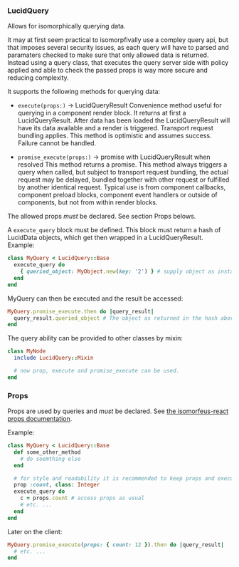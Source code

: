 ### LucidQuery

Allows for isomorphically querying data.

It may at first seem practical to isomorpfivally use a compley query api, but that imposes several security issues, as each query will have to
parsed and paramaters checked to make sure that only allowed data is returned. Instead using a query class, that executes the query server side
with policy applied and able to check the passed props is way more secure and reducing complexity.

It supports the following methods for querying data:
- `execute(props:)` -> LucidQueryResult
  Convenience method useful for querying in a component render block. It returns at first a LucidQueryResult. After data has been loaded
  the LucidQueryResult will have its data available and a render is triggered. Transport request bundling applies.
  This method is optimistic and assumes success. Failure cannot be handled.

- `promise_execute(props:)` -> promise with LucidQueryResult when resolved
  This method returns a promise. This method always triggers a query when called, but subject to transport request bundling, the actual request may be
  delayed, bundled together with other request or fulfilled by another identical request.
  Typical use is from component callbacks, component preload blocks, component event handlers or outside of components,
  but not from within render blocks.

The allowed props *must* be declared. See section Props belows.

A `execute_query` block must be defined. This block must return a hash of LucidData objects,
which get then wrapped in a LucidQueryResult. Example:
```ruby
class MyQuery < LucidQuery::Base
  execute_query do
    { queried_object: MyObject.new(key: '2') } # supply object as instance
  end
end
```
MyQuery can then be executed and the result be accessed:
```ruby
MyQuery.promise_execute.then do |query_result|
  query_result.queried_object # The object as returned in the hash above. The hash key can be accessed with a method.
end
```
The query ability can be provided to other classes by mixin:
```ruby
class MyNode
  include LucidQuery::Mixin

  # now prop, execute and promise_execute can be used.
end
```

### Props
Props are used by queries and *must* be declared.
See [the isomorfeus-react props documentation](https://github.com/isomorfeus/isomorfeus-react/blob/master/ruby/docs/props.md#prop-declaration).

Example:
```ruby
class MyQuery < LucidQuery::Base
  def some_other_method
    # do soemthing else
  end

  # for style and readability it is recommended to keep props and execute_query close:
  prop :count, class: Integer
  execute_query do
    c = props.count # access props as usual
    # etc. ...
  end
end
```
Later on the client:
```ruby
MyQuery.promise_execute(props: { count: 12 }).then do |query_result|
  # etc. ...
end
```
